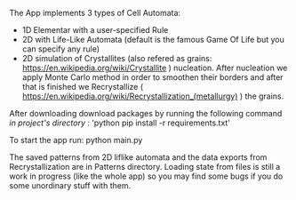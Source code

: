 The App implements 3 types of Cell Automata:
* 1D Elementar with a user-specified Rule
* 2D with Life-Like Automata (default is the famous Game Of Life but you can specify any rule)
* 2D simulation of Crystallites (also refered as grains:  https://en.wikipedia.org/wiki/Crystallite ) nucleation. After nucleation we apply Monte Carlo method in order to smoothen their borders and after that is finished we Recrystallize ( https://en.wikipedia.org/wiki/Recrystallization_(metallurgy) ) the grains. 


After downloading download packages 
by running the following command *in project's directory* :
'python pip install -r requirements.txt'

To start the app run:
python main.py


The saved patterns from 2D liflike automata and the data exports from Recrystallization are in Patterns directory.
Loading state from files is still a work in progress (like the whole app) 
so you may find some bugs if you do some unordinary stuff with them.
